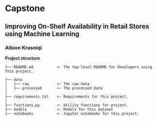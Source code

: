 # Capstone

## Improving On-Shelf Availability in Retail Stores using Machine Learning

### Albion Krasniqi

**Project structure**
```
├── README.md           <- The top-level README for developers using this project.

├── data
│   ├── raw             <- The raw data
│   ├── processed       <- The processed data
│
├── requirements.txt    <- Requirements for this project.
│
├── functions.py        <- Utility functions for project.
├── models              <- Models for this dataset
├── notebooks           <- Jupyter notebooks for this project.
```
